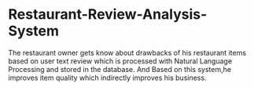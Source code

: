 # Restaurant-Review-Analysis-System
The restaurant owner gets know about drawbacks of his restaurant items based on user text review which is processed with Natural Language Processing and stored in the database.
And Based on this system,he improves item quality which indirectly improves his business.
